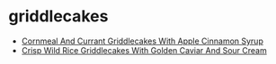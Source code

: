 # griddlecakes

 * [Cornmeal And Currant Griddlecakes With Apple Cinnamon Syrup](../index/c/cornmeal-and-currant-griddlecakes-with-apple-cinnamon-syrup-102945.json)
 * [Crisp Wild Rice Griddlecakes With Golden Caviar And Sour Cream](../index/c/crisp-wild-rice-griddlecakes-with-golden-caviar-and-sour-cream-14446.json)
